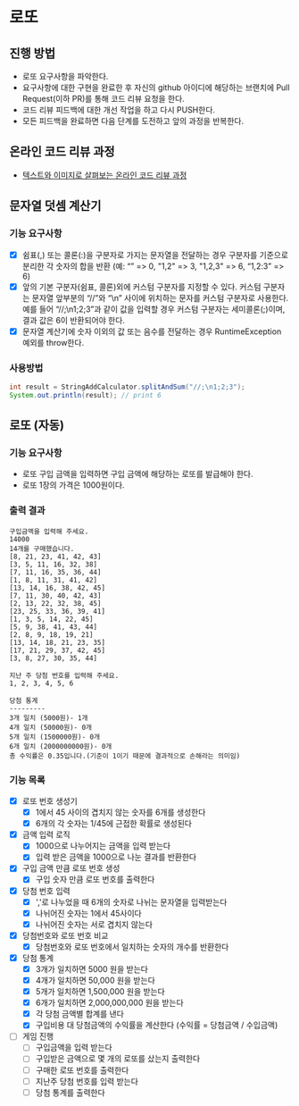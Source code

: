 # 로또
## 진행 방법
* 로또 요구사항을 파악한다.
* 요구사항에 대한 구현을 완료한 후 자신의 github 아이디에 해당하는 브랜치에 Pull Request(이하 PR)를 통해 코드 리뷰 요청을 한다.
* 코드 리뷰 피드백에 대한 개선 작업을 하고 다시 PUSH한다.
* 모든 피드백을 완료하면 다음 단계를 도전하고 앞의 과정을 반복한다.

## 온라인 코드 리뷰 과정
* [텍스트와 이미지로 살펴보는 온라인 코드 리뷰 과정](https://github.com/next-step/nextstep-docs/tree/master/codereview)

## 문자열 덧셈 계산기

### 기능 요구사항

- [x] 쉼표(,) 또는 콜론(:)을 구분자로 가지는 문자열을 전달하는 경우 구분자를 기준으로 분리한 각 숫자의 합을 반환 (예: “” => 0, "1,2" => 3, "1,2,3" => 6, “1,2:3” => 6)
- [x] 앞의 기본 구분자(쉼표, 콜론)외에 커스텀 구분자를 지정할 수 있다. 커스텀 구분자는 문자열 앞부분의 “//”와 “\n” 사이에 위치하는 문자를 커스텀 구분자로 사용한다. 예를 들어 “//;\n1;2;3”과 같이 값을 입력할 경우 커스텀 구분자는 세미콜론(;)이며, 결과 값은 6이 반환되어야 한다.
- [x] 문자열 계산기에 숫자 이외의 값 또는 음수를 전달하는 경우 RuntimeException 예외를 throw한다.

### 사용방법

```java
int result = StringAddCalculator.splitAndSum("//;\n1;2;3");
System.out.println(result); // print 6
```
## 로또 (자동)

### 기능 요구사항

- 로또 구입 금액을 입력하면 구입 금액에 해당하는 로또를 발급해야 한다.
- 로또 1장의 가격은 1000원이다.

### 출력 결과

```text
구입금액을 입력해 주세요.
14000
14개를 구매했습니다.
[8, 21, 23, 41, 42, 43]
[3, 5, 11, 16, 32, 38]
[7, 11, 16, 35, 36, 44]
[1, 8, 11, 31, 41, 42]
[13, 14, 16, 38, 42, 45]
[7, 11, 30, 40, 42, 43]
[2, 13, 22, 32, 38, 45]
[23, 25, 33, 36, 39, 41]
[1, 3, 5, 14, 22, 45]
[5, 9, 38, 41, 43, 44]
[2, 8, 9, 18, 19, 21]
[13, 14, 18, 21, 23, 35]
[17, 21, 29, 37, 42, 45]
[3, 8, 27, 30, 35, 44]

지난 주 당첨 번호를 입력해 주세요.
1, 2, 3, 4, 5, 6

당첨 통계
---------
3개 일치 (5000원)- 1개
4개 일치 (50000원)- 0개
5개 일치 (1500000원)- 0개
6개 일치 (2000000000원)- 0개
총 수익률은 0.35입니다.(기준이 1이기 때문에 결과적으로 손해라는 의미임)
```

### 기능 목록

- [X] 로또 번호 생성기
  - [X] 1에서 45 사이의 겹치지 않는 숫자를 6개를 생성한다
  - [X] 6개의 각 숫자는 1/45에 근접한 확률로 생성된다
- [X] 금액 입력 로직
  - [X] 1000으로 나누어지는 금액을 입력 받는다
  - [X] 입력 받은 금액을 1000으로 나눈 결과를 반환한다
- [X] 구입 금액 만큼 로또 번호 생성
  - [X] 구입 숫자 만큼 로또 번호를 출력한다
- [X] 당첨 번호 입력
  - [X]  ','로 나누었을 때 6개의 숫자로 나뉘는 문자열을 입력받는다
  - [X] 나뉘어진 숫자는 1에서 45사이다
  - [X] 나뉘어진 숫자는 서로 겹치지 않는다
- [X] 당첨번호와 로또 번호 비교
  - [X] 당첨번호와 로또 번호에서 일치하는 숫자의 개수를 반환한다
- [X] 당첨 통계
  - [X] 3개가 일치하면 5000 원을 받는다
  - [X] 4개가 일치하면 50,000 원을 받는다
  - [X] 5개가 일치하면 1,500,000 원을 받는다
  - [X] 6개가 일치하면 2,000,000,000 원을 받는다
  - [X] 각 당첨 금액별 합계를 낸다
  - [X] 구입비용 대 당첨금액의 수익률을 계산한다 (수익률 = 당첨금액 / 수입금액)
- [ ] 게임 진행
  - [ ] 구입금액을 입력 받는다
  - [ ] 구입받은 금액으로 몇 개의 로또를 샀는지 출력한다
  - [ ] 구매한 로또 번호를 출력한다
  - [ ] 지난주 당첨 번호를 입력 받는다
  - [ ] 당첨 통계를 출력한다
